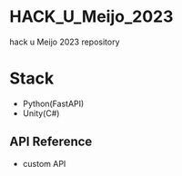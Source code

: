 # HACK_U_Meijo_2023
hack u Meijo 2023 repository

# Stack
- Python(FastAPI)
- Unity(C#)

## API Reference
- custom API
